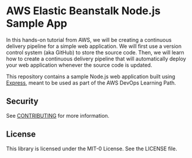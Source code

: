 # AWS Elastic Beanstalk Node.js Sample App
In this hands-on tutorial from AWS, we will be creating a continuous delivery pipeline for a simple web application. We will first use a version control system (aka GitHub) to store the source code. Then, we will learn how to create a continuous delivery pipeline that will automatically deploy your web application whenever the source code is updated.

This repository contains a sample Node.js web application built using [Express](https://expressjs.com/), meant to be used as part of the AWS DevOps Learning Path.

## Security

See [CONTRIBUTING](CONTRIBUTING.md#security-issue-notifications) for more information.

## License

This library is licensed under the MIT-0 License. See the LICENSE file.

